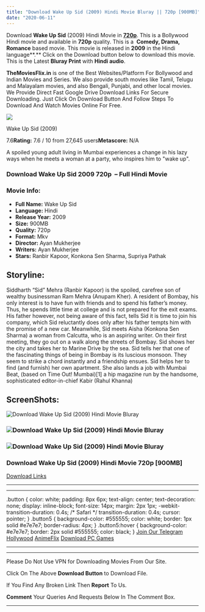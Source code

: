 ```yaml
---
title: "Download Wake Up Sid (2009) Hindi Movie Bluray || 720p [900MB]"
date: "2020-06-11"
---
```


Download **Wake Up Sid** (2009) Hindi Movie in [**720p**](https://1moviesflix.com/720p-movies/). This is a Bollywood Hindi movie and available in **720p** quality. This is a  **Comedy, Drama, Romance** based movie. This movie is released in **2009** in the Hindi language**.** Click on the Download button below to download this movie. This is the Latest **Bluray Print** with **Hindi audio**.

**TheMoviesFlix.in** is one of the Best Websites/Platform For Bollywood and Indian Movies and Series. We also provide south movies like Tamil, Telugu and Malayalam movies, and also Bengali, Punjabi, and other local movies. We Provide Direct Fast Google Drive Download Links For Secure Downloading. Just Click On Download Button And Follow Steps To Download And Watch Movies Online For Free.

[![](https://m.media-amazon.com/images/M/MV5BMDc1ZDBkODMtYjI0MC00NDcyLWFhMGUtYzM4NDQyMzgyYzg1XkEyXkFqcGdeQXVyODE5NzE3OTE@._V1_SX300.jpg)](https://www.imdb.com/title/tt1324059/ "Wake Up Sid")

Wake Up Sid (2009)

7.6**Rating:** 7.6 / 10 from 27,645 users**Metascore:** N/A

A spoiled young adult living in Mumbai experiences a change in his lazy ways when he meets a woman at a party, who inspires him to "wake up".

### Download Wake Up Sid 2009 720p  – Full Hindi Movie

### Movie Info:

- **Full Name:** Wake Up Sid
- **Language:** Hindi
- **Release Year:** 2009
- **Size:** 900MB
- **Quality:** 720p
- **Format:** Mkv
- **Director:** Ayan Mukherjee
- **Writers:** Ayan Mukherjee
- **Stars:** Ranbir Kapoor, Konkona Sen Sharma, Supriya Pathak

## Storyline:

Siddharth “Sid” Mehra (Ranbir Kapoor) is the spoiled, carefree son of wealthy businessman Ram Mehra (Anupam Kher). A resident of Bombay, his only interest is to have fun with friends and to spend his father’s money. Thus, he spends little time at college and is not prepared for the exit exams. His father however, not being aware of this fact, tells Sid it is time to join his company, which Sid reluctantly does only after his father tempts him with the promise of a new car. Meanwhile, Sid meets Aisha (Konkona Sen Sharma) a woman from Calcutta, who is an aspiring writer. On their first meeting, they go out on a walk along the streets of Bombay. Sid shows her the city and takes her to Marine Drive by the sea. Sid tells her that one of the fascinating things of being in Bombay is its luscious monsoon. They seem to strike a chord instantly and a friendship ensues. Sid helps her to find (and furnish) her own apartment. She also lands a job with Mumbai Beat, (based on Time Out! Mumbai)\[1\] a hip magazine run by the handsome, sophisticated editor-in-chief Kabir (Rahul Khanna)

## ScreenShots:

![Download Wake Up Sid (2009) Hindi Movie Bluray](https://m.media-amazon.com/images/M/MV5BMWMyZTllMTEtY2Q5YS00ZmNmLTllNzgtOGMxNjEwOTcwNTZkXkEyXkFqcGdeQXVyMTExMTc2MDY2._V1_QL50_.jpg)

### ![Download Wake Up Sid (2009) Hindi Movie Bluray](https://m.media-amazon.com/images/M/MV5BNDY1ZDMwMzMtNzViOC00ZTcxLTlmM2UtMjFlMDNjY2I4YmI1XkEyXkFqcGdeQXVyMTExMTc2MDY2._V1_QL50_.jpg)

### ![Download Wake Up Sid (2009) Hindi Movie Bluray](https://m.media-amazon.com/images/M/MV5BY2E5NDc5YTMtNzA0ZC00N2RiLWJmNmItZTQ2ZTBkNmRkMTBjXkEyXkFqcGdeQXVyMTExMTc2MDY2._V1_QL50_.jpg)

### Download Wake Up Sid (2009) Hindi Movie 720p \[900MB\] 

[Download Links](https://1moviesflix.com?a270777880=bmZ0MERRbzk5RHM3U1JJOXhuTk03V0tEaXhiZXJpdGwxaTFTZzV2eGlCQi9TQ2c5RTJ5TjI2bzNYTDBtS3k3Z1RITDZodThPZVpCR1V6NXhMMWQ4cFhLRWxLUUZmN1I0T3c4eGFNYlkrZlk9)

* * *

* * *

.button { color: white; padding: 8px 6px; text-align: center; text-decoration: none; display: inline-block; font-size: 14px; margin: 2px 1px; -webkit-transition-duration: 0.4s; /\* Safari \*/ transition-duration: 0.4s; cursor: pointer; } .button5 { background-color: #555555; color: white; border: 1px solid #e7e7e7; border-radius: 4px; } .button5:hover { background-color: #e7e7e7; border: 2px solid #555555; color: black; } [Join Our Telegram](http://gdrivepro.xyz/join.php) [Hollywood](https://moviesverse.com/) [AnimeFlix](https://animeflix.in/) [Download PC Games](https://gamesflix.net/)  

* * *

* * *

  

Please Do Not Use VPN for Downloading Movies From Our Site.

Click On The Above **Download Button** to Download File.

If You Find Any Broken Link Then **Report** To Us.

**Comment** Your Queries And Requests Below In The Comment Box.

* * *
